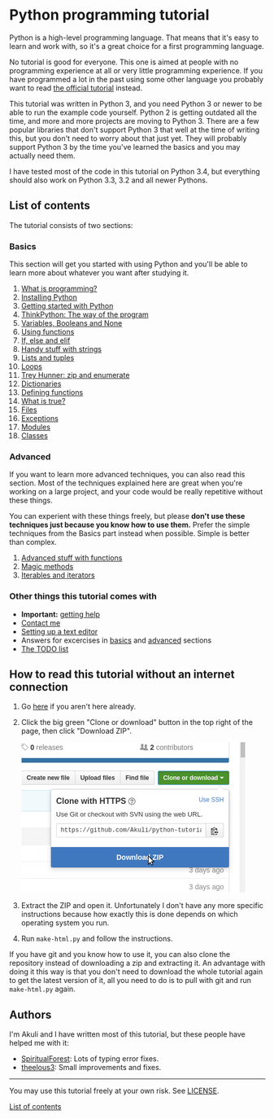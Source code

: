 # Python programming tutorial

Python is a high-level programming language. That means that it's easy
to learn and work with, so it's a great choice for a first programming
language.

No tutorial is good for everyone. This one is aimed at people with no
programming experience at all or very little programming experience. If
you have programmed a lot in the past using some other language you
probably want to read
[the official tutorial](https://docs.python.org/3/tutorial/) instead.

This tutorial was written in Python 3, and you need Python 3 or newer to
be able to run the example code yourself. Python 2 is getting outdated
all the time, and more and more projects are moving to Python 3. There
are a few popular libraries that don't support Python 3 that well at the
time of writing this, but you don't need to worry about that just yet.
They will probably support Python 3 by the time you've learned the
basics and you may actually need them.

I have tested most of the code in this tutorial on Python 3.4, but
everything should also work on Python 3.3, 3.2 and all newer Pythons.

## List of contents

The tutorial consists of two sections:

### Basics

This section will get you started with using Python and you'll be able 
to learn more about whatever you want after studying it.

1. [What is programming?](basics/what-is-programming.md)
2. [Installing Python](basics/installing-python.md)
3. [Getting started with Python](basics/getting-started.md)
4. [ThinkPython: The way of the program](basics/the-way-of-the-program.md)
5. [Variables, Booleans and None](basics/variables.md)
6. [Using functions](basics/using-functions.md)
7. [If, else and elif](basics/if.md)
8. [Handy stuff with strings](basics/handy-stuff-strings.md)
9. [Lists and tuples](basics/lists-and-tuples.md)
10. [Loops](basics/loops.md)
11. [Trey Hunner: zip and enumerate](basics/trey-hunner-zip-and-enumerate.md)
12. [Dictionaries](basics/dicts.md)
13. [Defining functions](basics/defining-functions.md)
14. [What is true?](basics/what-is-true.md)
15. [Files](basics/files.md)
16. [Exceptions](basics/exceptions.md)
17. [Modules](basics/modules.md)
18. [Classes](basics/classes.md)

### Advanced

If you want to learn more advanced techniques, you can also read this 
section. Most of the techniques explained here are great when you're 
working on a large project, and your code would be really repetitive 
without these things.

You can experient with these things freely, but please **don't use these 
techniques just because you know how to use them.** Prefer the simple 
techniques from the Basics part instead when possible. Simple is better 
than complex.

1. [Advanced stuff with functions](advanced/functions.md)
2. [Magic methods](advanced/magicmethods.md)
3. [Iterables and iterators](advanced/iterators.md)

### Other things this tutorial comes with

- **Important:** [getting help](getting-help.md)
- [Contact me](contact-me.md)
- [Setting up a text editor](editor-setup.md)
- Answers for excercises in [basics](basics/answers.md) and
    [advanced](advanced/answers.md) sections
- [The TODO list](TODO.md)

## How to read this tutorial without an internet connection

1. Go [here](https://github.com/Akuli/python-tutorial) if you aren't
    here already.
2. Click the big green "Clone or download" button in the top right of
    the page, then click "Download ZIP".

    ![Download ZIP](images/download-me.png)

3. Extract the ZIP and open it. Unfortunately I don't have any more
    specific instructions because how exactly this is done depends on
    which operating system you run.
4. Run `make-html.py` and follow the instructions.

If you have git and you know how to use it, you can also clone the
repository instead of downloading a zip and extracting it. An advantage
with doing it this way is that you don't need to download the whole
tutorial again to get the latest version of it, all you need to do is to
pull with git and run `make-html.py` again.

## Authors

I'm Akuli and I have written most of this tutorial, but these people
have helped me with it:
- [SpiritualForest](https://github.com/SpiritualForest): Lots of typing
    error fixes.
- [theelous3](https://github.com/theelous3): Small improvements and fixes.

***

You may use this tutorial freely at your own risk. See
[LICENSE](LICENSE).

[List of contents](README.md#list-of-contents)
